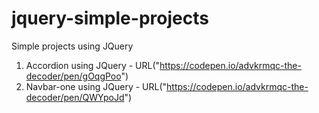 # jquery-simple-projects

Simple projects using JQuery

1. Accordion using JQuery - URL("https://codepen.io/advkrmqc-the-decoder/pen/gOqgPoo")
2. Navbar-one using JQuery - URL("https://codepen.io/advkrmqc-the-decoder/pen/QWYpoJd")
